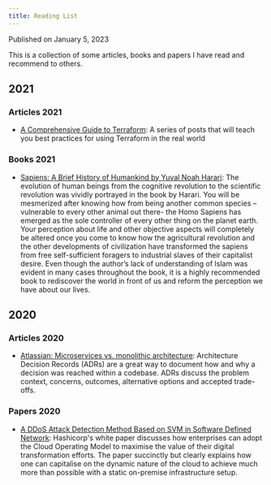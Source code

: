 ```yaml
---
title: Reading List
---
```


Published on January 5, 2023  

This is a collection of some articles, books and papers I have read and recommend to others.

## 2021

### Articles 2021

- [A Comprehensive Guide to Terraform](https://blog.gruntwork.io/a-comprehensive-guide-to-terraform-b3d32832baca): A series of posts that will teach you best practices for using Terraform in the real world

### Books 2021

- [Sapiens: A Brief History of Humankind by Yuval Noah Harari](https://www.goodreads.com/book/show/23692271-sapiens): The evolution of human beings from the cognitive revolution to the scientific revolution was vividly portrayed in the book by Harari. You will be mesmerized after knowing how from being another common species – vulnerable to every other animal out there- the Homo Sapiens has emerged as the sole controller of every other thing on the planet earth. Your perception about life and other objective aspects will completely be altered once you come to know how the agricultural revolution and the other developments of civilization have transformed the sapiens from free self-sufficient foragers to industrial slaves of their capitalist desire. Even though the author’s lack of understanding of Islam was evident in many cases throughout the book, it is a highly recommended book to rediscover the world in front of us and reform the perception we have about our lives.

## 2020

### Articles 2020

- [Atlassian: Microservices vs. monolithic architecture](https://www.atlassian.com/microservices/microservices-architecture/microservices-vs-monolith): Architecture Decision Records (ADRs) are a great way to document how and why a decision was reached within a codebase. ADRs discuss the problem context, concerns, outcomes, alternative options and accepted trade-offs.

### Papers 2020

- [A DDoS Attack Detection Method Based on SVM in Software Defined Network](https://www.hindawi.com/journals/scn/2018/9804061/): Hashicorp's white paper discusses how enterprises can adopt the Cloud Operating Model to maximise the value of their digital transformation efforts. The paper succinctly but clearly explains how one can capitalise on the dynamic nature of the cloud to achieve much more than possible with a static on-premise infrastructure setup.
